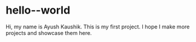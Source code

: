 # hello--world

Hi, my name is Ayush Kaushik. This is my first project. I hope I make more projects and showcase them here.
